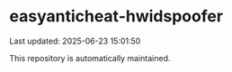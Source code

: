 # easyanticheat-hwidspoofer

Last updated: 2025-06-23 15:01:50

This repository is automatically maintained.
